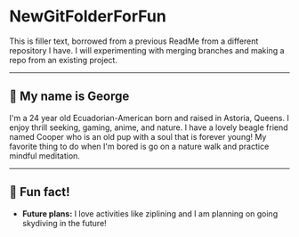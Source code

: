 # NewGitFolderForFun

This is filler text, borrowed from a previous ReadMe from a different repository I have. I will experimenting with merging branches and making a repo from an existing project.

---

## 🌅 **My name is George**

I'm a 24 year old Ecuadorian-American born and raised in Astoria, Queens. I enjoy thrill seeking, gaming, anime, and nature. I have a lovely beagle friend named Cooper who is an old pup with a soul that is forever young! My favorite thing to do when I'm bored is go on a nature walk and practice mindful meditation.

---

## 🎡 **Fun fact!**

- **Future plans:** I love activities like ziplining and I am planning on going skydiving in the future!
